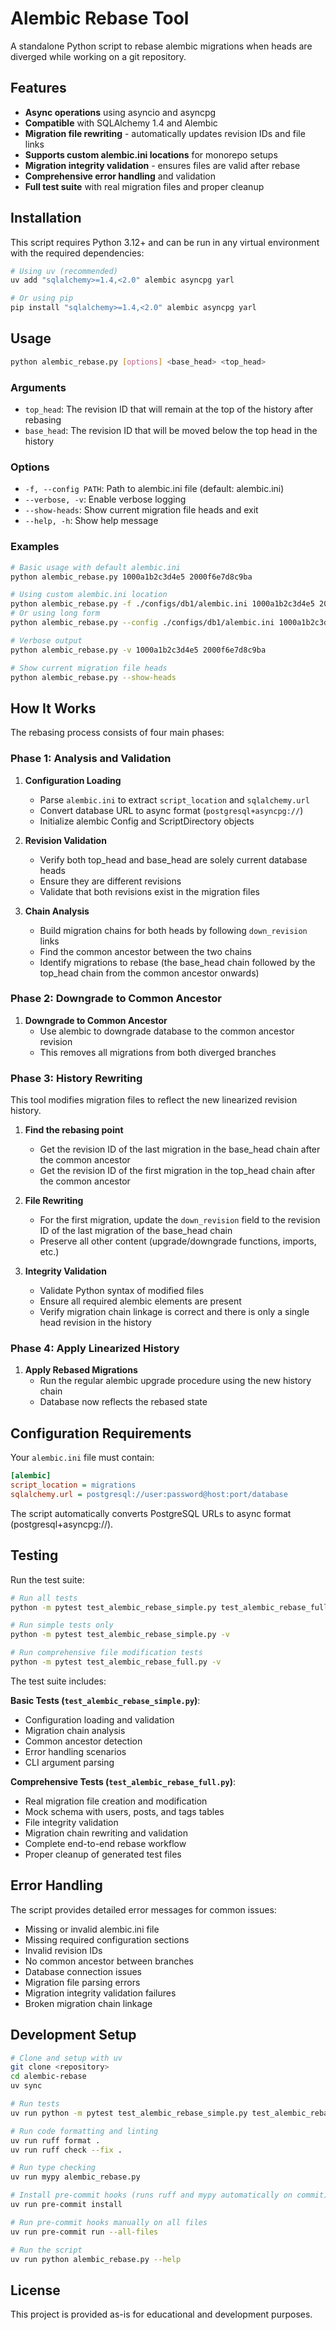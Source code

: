 # Alembic Rebase Tool

A standalone Python script to rebase alembic migrations when heads are diverged while working on a git repository.

## Features

- **Async operations** using asyncio and asyncpg
- **Compatible** with SQLAlchemy 1.4 and Alembic
- **Migration file rewriting** - automatically updates revision IDs and file links
- **Supports custom alembic.ini locations** for monorepo setups
- **Migration integrity validation** - ensures files are valid after rebase
- **Comprehensive error handling** and validation
- **Full test suite** with real migration files and proper cleanup

## Installation

This script requires Python 3.12+ and can be run in any virtual environment with the required dependencies:

```bash
# Using uv (recommended)
uv add "sqlalchemy>=1.4,<2.0" alembic asyncpg yarl

# Or using pip
pip install "sqlalchemy>=1.4,<2.0" alembic asyncpg yarl
```

## Usage

```bash
python alembic_rebase.py [options] <base_head> <top_head>
```

### Arguments

- `top_head`: The revision ID that will remain at the top of the history after rebasing
- `base_head`: The revision ID that will be moved below the top head in the history

### Options

- `-f, --config PATH`: Path to alembic.ini file (default: alembic.ini)
- `--verbose, -v`: Enable verbose logging
- `--show-heads`: Show current migration file heads and exit
- `--help, -h`: Show help message

### Examples

```bash
# Basic usage with default alembic.ini
python alembic_rebase.py 1000a1b2c3d4e5 2000f6e7d8c9ba

# Using custom alembic.ini location
python alembic_rebase.py -f ./configs/db1/alembic.ini 1000a1b2c3d4e5 2000f6e7d8c9ba
# Or using long form
python alembic_rebase.py --config ./configs/db1/alembic.ini 1000a1b2c3d4e5 2000f6e7d8c9ba

# Verbose output
python alembic_rebase.py -v 1000a1b2c3d4e5 2000f6e7d8c9ba

# Show current migration file heads
python alembic_rebase.py --show-heads
```

## How It Works

The rebasing process consists of four main phases:

### Phase 1: Analysis and Validation

1. **Configuration Loading**
   - Parse `alembic.ini` to extract `script_location` and `sqlalchemy.url`
   - Convert database URL to async format (`postgresql+asyncpg://`)
   - Initialize alembic Config and ScriptDirectory objects

2. **Revision Validation**
   - Verify both top_head and base_head are solely current database heads
   - Ensure they are different revisions
   - Validate that both revisions exist in the migration files

3. **Chain Analysis**
   - Build migration chains for both heads by following `down_revision` links
   - Find the common ancestor between the two chains
   - Identify migrations to rebase (the base_head chain followed by the top_head chain from the common ancestor onwards)

### Phase 2: Downgrade to Common Ancestor

1. **Downgrade to Common Ancestor**
   - Use alembic to downgrade database to the common ancestor revision
   - This removes all migrations from both diverged branches

### Phase 3: History Rewriting

This tool modifies migration files to reflect the new linearized revision history.

1. **Find the rebasing point**
   - Get the revision ID of the last migration in the base_head chain after the common ancestor
   - Get the revision ID of the first migration in the top_head chain after the common ancestor

2. **File Rewriting**
   - For the first migration, update the `down_revision` field to the revision ID of the last migration of the base_head chain
   - Preserve all other content (upgrade/downgrade functions, imports, etc.)

3. **Integrity Validation**
   - Validate Python syntax of modified files
   - Ensure all required alembic elements are present
   - Verify migration chain linkage is correct and there is only a single head revision in the history

### Phase 4: Apply Linearized History

1. **Apply Rebased Migrations**
   - Run the regular alembic upgrade procedure using the new history chain
   - Database now reflects the rebased state

## Configuration Requirements

Your `alembic.ini` file must contain:

```ini
[alembic]
script_location = migrations
sqlalchemy.url = postgresql://user:password@host:port/database
```

The script automatically converts PostgreSQL URLs to async format (postgresql+asyncpg://).

## Testing

Run the test suite:

```bash
# Run all tests
python -m pytest test_alembic_rebase_simple.py test_alembic_rebase_full.py -v

# Run simple tests only
python -m pytest test_alembic_rebase_simple.py -v

# Run comprehensive file modification tests
python -m pytest test_alembic_rebase_full.py -v
```

The test suite includes:

**Basic Tests (`test_alembic_rebase_simple.py`)**:
- Configuration loading and validation
- Migration chain analysis
- Common ancestor detection
- Error handling scenarios
- CLI argument parsing

**Comprehensive Tests (`test_alembic_rebase_full.py`)**:
- Real migration file creation and modification
- Mock schema with users, posts, and tags tables
- File integrity validation
- Migration chain rewriting and validation
- Complete end-to-end rebase workflow
- Proper cleanup of generated test files

## Error Handling

The script provides detailed error messages for common issues:

- Missing or invalid alembic.ini file
- Missing required configuration sections
- Invalid revision IDs
- No common ancestor between branches
- Database connection issues
- Migration file parsing errors
- Migration integrity validation failures
- Broken migration chain linkage

## Development Setup

```bash
# Clone and setup with uv
git clone <repository>
cd alembic-rebase
uv sync

# Run tests
uv run python -m pytest test_alembic_rebase_simple.py test_alembic_rebase_full.py -v

# Run code formatting and linting
uv run ruff format .
uv run ruff check --fix .

# Run type checking
uv run mypy alembic_rebase.py

# Install pre-commit hooks (runs ruff and mypy automatically on commit)
uv run pre-commit install

# Run pre-commit hooks manually on all files
uv run pre-commit run --all-files

# Run the script
uv run python alembic_rebase.py --help
```

## License

This project is provided as-is for educational and development purposes.
